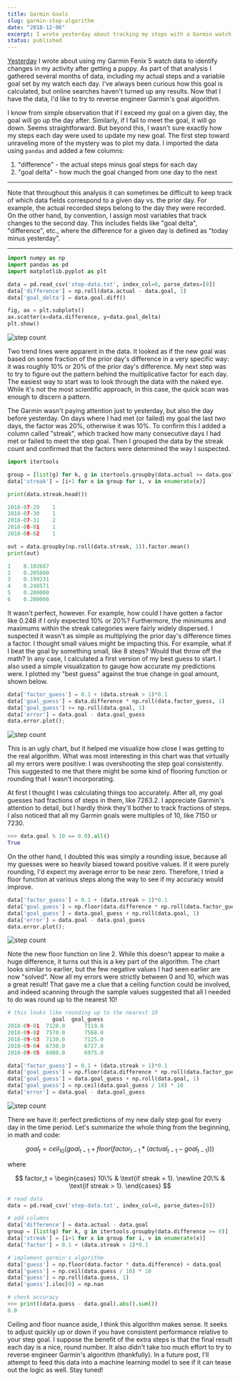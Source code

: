 ```yaml
---
title: Garmin Goals
slug: garmin-step-algorithm
date: "2018-12-06"
excerpt: I wrote yesterday about tracking my steps with a Garmin watch. Perhaps to keep me motivated and active, Garmin provides a daily step goal that moves up or down based on my activity. I've always been curious about how this algorithm works, but I couldn't find any resources that described it. Let's see if I can reverse engineer it instead.
status: published
---
```


<a href="puppy-steps">Yesterday</a> I wrote about using my Garmin Fenix 5 watch data to identify changes in my activity after getting a puppy. As part of that analysis I gathered several months of data, including my actual steps and a variable goal set by my watch each day. I've always been curious how this goal is calculated, but online searches haven't turned up any results. Now that I have the data, I'd like to try to reverse engineer Garmin's goal algorithm.

I know from simple observation that if I exceed my goal on a given day, the goal will go up the day after. Similarly, if I fail to meet the goal, it will go down. Seems straightforward. But beyond this, I wasn't sure exactly how my steps each day were used to update my new goal. The first step toward unraveling more of the mystery was to plot my data. I imported the data using `pandas` and added a few columns:

1. "difference" - the actual steps minus goal steps for each day
2. "goal delta" - how much the goal changed from one day to the next

<hr></hr>
<p class="font-italic">Note that throughout this analysis it can sometimes be difficult to keep track of which data fields correspond to a given day vs. the prior day. For example, the actual recorded steps belong to the day they were recorded. On the other hand, by convention, I assign most variables that track changes to the second day. This includes fields like "goal delta", "difference", etc., where the difference for a given day is defined as "today minus yesterday".</p>
<hr></hr>

```python
import numpy as np
import pandas as pd
import matplotlib.pyplot as plt

data = pd.read_csv('step-data.txt', index_col=0, parse_dates=[0])
data['difference'] = np.roll(data.actual - data.goal, 1)
data['goal_delta'] = data.goal.diff()

fig, ax = plt.subplots()
ax.scatter(x=data.difference, y=data.goal_delta)
plt.show()
```

<img title="Daily Step Count" alt="step count" src="src/assets/img/garmin-steps1.png">

Two trend lines were apparent in the data. It looked as if the new goal was based on some fraction of the prior day's difference in a very specific way: it was roughly 10% or 20% of the prior day's difference. My next step was to try to figure out the pattern behind the multiplicative factor for each day. The easiest way to start was to look through the data with the naked eye. While it's not the most scientific approach, in this case, the quick scan was enough to discern a pattern.

The Garmin wasn't paying attention just to yesterday, but also the day before yesterday. On days where I had met (or failed) my goal the last _two_ days, the factor was 20%, otherwise it was 10%. To confirm this I added a column called "streak", which tracked how many consecutive days I had met or failed to meet the step goal. Then I grouped the data by the streak count and confirmed that the factors were determined the way I suspected.

```python
import itertools

group = [list(g) for k, g in itertools.groupby(data.actual >= data.goal)]
data['streak'] = [i+1 for x in group for i, v in enumerate(x)]

print(data.streak.head())

2018-07-29    1
2018-07-30    1
2018-07-31    2
2018-08-01    1
2018-08-02    1

out = data.groupby(np.roll(data.streak, 1)).factor.mean()
print(out)

1    0.102687
2    0.205000
3    0.199231
4    0.248571
5    0.200000
6    0.200000
```

It wasn't perfect, however. For example, how could I have gotten a factor like 0.248 if I only expected 10% or 20%? Furthermore, the minimums and maximums within the streak categories were fairly widely dispersed. I suspected it wasn't as simple as multiplying the prior day's difference times a factor. I thought small values might be impacting this. For example, what if I beat the goal by something small, like 8 steps? Would that throw off the math? In any case, I calculated a first version of my best guess to start. I also used a simple visualization to gauge how accurate my predictions were. I plotted my "best guess" against the true change in goal amount, shown below.

```python
data['factor_guess'] = 0.1 + (data.streak > 1)*0.1
data['goal_guess'] = data.difference * np.roll(data.factor_guess, 1)
data['goal_guess'] += np.roll(data.goal, 1)
data['error'] = data.goal - data.goal_guess
data.error.plot();
```

<img title="Daily Step Count" alt="step count" src="src/assets/img/garmin-steps2.png">

This is an ugly chart, but it helped me visualize how close I was getting to the real algorithm. What was most interesting in this chart was that virtually all my errors were positive: I was overshooting the step goal consistently. This suggested to me that there might be some kind of flooring function or rounding that I wasn't incorporating.

At first I thought I was calculating things too accurately. After all, my goal guesses had fractions of steps in them, like 7263.2. I appreciate Garmin's attention to detail, but I hardly think they'll bother to track fractions of steps. I also noticed that all my Garmin goals were multiples of 10, like 7150 or 7230.

```python
>>> data.goal % 10 == 0.0).all()
True
```

On the other hand, I doubted this was simply a rounding issue, because all my guesses were so heavily biased toward positive values. If it were purely rounding, I'd expect my average error to be near zero. Therefore, I tried a floor function at various steps along the way to see if my accuracy would improve.

```python
data['factor_guess'] = 0.1 + (data.streak > 1)*0.1
data['goal_guess'] = np.floor(data.difference * np.roll(data.factor_guess, 1))
data['goal_guess'] = data.goal_guess + np.roll(data.goal, 1)
data['error'] = data.goal - data.goal_guess
data.error.plot();
```

<img title="Daily Step Count" alt="step count" src="src/assets/img/garmin-steps3.png">

Note the new floor function on line 2. While this doesn't appear to make a huge difference, it turns out this is a key part of the algorithm. The chart looks similar to earlier, but the few negative values I had seen earlier are now "solved". Now all my errors were strictly between 0 and 10, which was a great result! That gave me a clue that a ceiling function could be involved, and indeed scanning through the sample values suggested that all I needed to do was round up to the nearest 10!

```python
# this looks like rounding up to the nearest 10
              goal  goal_guess
2018-09-01  7120.0      7119.0
2018-09-02  7570.0      7568.0
2018-09-03  7130.0      7125.0
2018-09-04  6730.0      6727.0
2018-09-05  6980.0      6975.0

data['factor_guess'] = 0.1 + (data.streak > 1)*0.1
data['goal_guess'] = np.floor(data.difference * np.roll(data.factor_guess, 1))
data['goal_guess'] = data.goal_guess + np.roll(data.goal, 1)
data['goal_guess'] = np.ceil(data.goal_guess / 10) * 10
data['error'] = data.goal - data.goal_guess
```

<img title="Daily Step Count" alt="step count" src="src/assets/img/garmin-steps4.png">

There we have it: perfect predictions of my new daily step goal for every day in the time period. Let's summarize the whole thing from the beginning, in math and code:

$$
goal_t = ceil_{10}(goal_{t-1} + floor(factor_{t-1}*(actual_{t-1} - goal_{t-1})))
$$

where

$$
factor_t =
  \begin{cases}
    10\% & \text{if streak = 1}. \newline
    20\% & \text{if streak > 1}.
  \end{cases}
$$

```python
# read data
data = pd.read_csv('step-data.txt', index_col=0, parse_dates=[0])

# add columns
data['difference'] = data.actual - data.goal
group = [list(g) for k, g in itertools.groupby(data.difference >= 0)]
data['streak'] = [i+1 for x in group for i, v in enumerate(x)]
data['factor'] = 0.1 + (data.streak > 1)*0.1

# implement garmin's algorithm
data['guess'] = np.floor(data.factor * data.difference) + data.goal
data['guess'] = np.ceil(data.guess / 10) * 10
data['guess'] = np.roll(data.guess, 1)
data['guess'].iloc[0] = np.nan

# check accuracy
>>> print((data.guess - data.goal).abs().sum())
0.0
```

Ceiling and floor nuance aside, I think this algorithm makes sense. It seeks to adjust quickly up or down if you have consistent performance relative to your step goal. I suppose the benefit of the extra steps is that the final result each day is a nice, round number. It also didn't take too much effort to try to reverse engineer Garmin's algorithm (thankfully). In a future post, I'll attempt to feed this data into a machine learning model to see if it can tease out the logic as well. Stay tuned!
